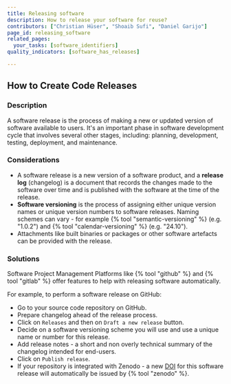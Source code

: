 ```yaml
---
title: Releasing software
description: How to release your software for reuse?
contributors: ["Christian Hüser", "Shoaib Sufi", "Daniel Garijo"]
page_id: releasing_software
related_pages:
  your_tasks: [software_identifiers]
quality_indicators: [software_has_releases]

---
```


## How to Create Code Releases
 
### Description

A software release is the process of making a new or updated version of software available to users. 
It's an important phase in software development cycle that involves several other stages, including: planning, 
development, testing, deployment, and maintenance.

### Considerations

* A software release is a new version of a software product, and a **release log** (changelog) is a document that records the changes 
made to the software over time and is published with the software at the time of the release.
* **Software versioning** is the process of assigning either unique version names or unique version numbers to software releases. 
Naming schemes can vary - for example {% tool "semantic-versioning" %} (e.g. "1.0.2") and {% tool "calendar-versioning" %} (e.g. "24.10").
* Attachments like built binaries or packages or other software artefacts can be provided with the release.

### Solutions

Software Project Management Platforms like {% tool "github" %} and {% tool "gitlab" %} offer features to help 
with releasing software automatically.

For example, to perform a software release on GitHub:

- Go to your source code repository on GitHub.
- Prepare changelog ahead of the release process.
- Click on `Releases` and then on `Draft a new release` button.
- Decide on a software versioning scheme you will use and use a unique name or number for this release.
- Add release notes - a short and non overly technical summary of the changelog intended for end-users.
- Click on `Publish release`.
- If your repository is integrated with Zenodo - a new [DOI][software_identifiers] for this software release will automatically 
be issued by {% tool "zenodo" %}.


[software_identifiers]: ./software_identifiers